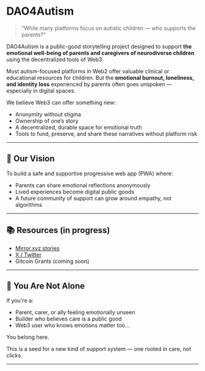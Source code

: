 # DAO4Autism

> “While many platforms focus on autistic children — who supports the parents?”

DAO4Autism is a public-good storytelling project designed to support **the emotional well-being of parents and caregivers of neurodiverse children** using the decentralized tools of Web3.

Most autism-focused platforms in Web2 offer valuable clinical or educational resources for children. But the **emotional burnout, loneliness, and identity loss** experienced by parents often goes unspoken — especially in digital spaces.

We believe Web3 can offer something new:
- Anonymity without stigma  
- Ownership of one’s story  
- A decentralized, durable space for emotional truth  
- Tools to fund, preserve, and share these narratives without platform risk

---

## 🌱 Our Vision

To build a safe and supportive progressive web app (PWA) where:
- Parents can share emotional reflections anonymously  
- Lived experiences become digital public goods  
- A future community of support can grow around empathy, not algorithms

---

## 📚 Resources (in progress)

- [Mirror.xyz stories](https://mirror.xyz/0x68A07Dd4F6b4ab145d6B4338C01A104c2c3b0716)
- [X / Twitter](https://x.com/DAO4Autism)
- Gitcoin Grants (coming soon)

---

## 🤝 You Are Not Alone

If you're a:
- Parent, carer, or ally feeling emotionally unseen  
- Builder who believes care is a public good  
- Web3 user who knows emotions matter too...

You belong here.

This is a seed for a new kind of support system — one rooted in care, not clicks.

---


